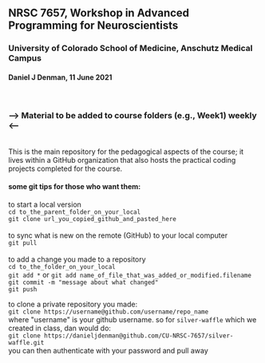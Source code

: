 ## NRSC 7657, Workshop in Advanced Programming for Neuroscientists
### University of Colorado School of Medicine, Anschutz Medical Campus
#### Daniel J Denman, 11 June 2021
<br>

### -->  Material to be added to course folders (e.g., Week1) weekly <--

<br>This is the main repository for the pedagogical aspects of the course; it lives within a GitHub organization that also hosts the practical coding projects completed for the course. <br>

#### some git tips for those who want them:
to start a local version<br>
`cd to_the_parent_folder_on_your_local`<br>
`git clone url_you_copied_github_and_pasted_here`<br>
<br>
to sync what is new on the remote (GitHub) to your local computer<br>
`git pull` <br>
<br>
to add a change you made to a repository<br>
`cd to_the_folder_on_your_local`<br>
`git add *` or `git add name_of_file_that_was_added_or_modified.filename`<br>
`git commit -m "message about what changed"`<br>
`git push`<br>

to clone a private repository you made:<br>
`git clone https://username@github.com/username/repo_name`<br>
where "username" is your github username. so for `silver-waffle` which we created in class, dan would do:<br>
`git clone https://danieljdenman@github.com/CU-NRSC-7657/silver-waffle.git`<br>
you can then authenticate with your password and pull away<br>





